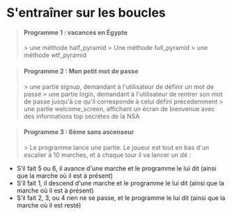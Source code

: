 <h1> S'entraîner sur les boucles</h1>

> <h4>Programme 1 : vacances en Égypte</h4>
>> une méthode half_pyramid
>> Une méthode full_pyramid 
>>  une méthode wtf_pyramid

> <h4>Programme 2 : Mon petit mot de passe</h4>
>> une partie signup, demandant à l'utilisateur de définir un mot de passe
>> une partie login, demandant à l'utilisateur de rentrer son mot de passe jusqu'à ce qu'il corresponde à celui défini précédemment
>> une partie welcome_screen, affichant un écran de bienvenue avec des informations top secrètes de la NSA

> <h4>Programme 3 : 6ème sans ascenseur</h4>
>> Le programme lance une partie. Le joueur est tout en bas d'un escalier à 10 marches, et à chaque tour il va lancer un dé :
<ul>
<li> S’il fait 5 ou 6, il avance d'une marche et le programme le lui dit (ainsi que la marche où il est à présent)</li>
<li> S’il fait 1, il descend d'une marche et le programme le lui dit (ainsi que la marche où il est à présent)</li>
<li>  S’il fait 2, 3, ou 4 rien ne se passe, et le programme le lui dit (ainsi que la marche où il est resté)</li>
</ul>
   